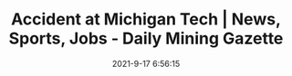 ---
"title": "Accident at Michigan Tech | News, Sports, Jobs - Daily Mining Gazette"
"date": "2021-9-17 6:56:15"
"feed_name": "GOOGLENEWSMINING"
"feed_website": "https://news.google.com/search?q=mining%2Bincident&hl=en-US&gl=US&ceid=US:en"
"feed_rss": "https://news.google.com/rss/search?q=mining%2Bincident&hl=en-US&gl=US&ceid=US:en"
"link": "https://www.mininggazette.com/news/2021/09/accident-at-michigan-tech/"
"file": "_posts/2021-1-1-05190442c601ee3db92fdccc404b318f35927750.md"
"accident": "0"
"drilling": "0"
"dead": "0"
"injured": "0"
---